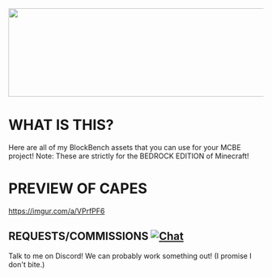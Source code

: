 <img src="https://i.imgur.com/orRM0Ao.png"  width="600" height="175">

# WHAT IS THIS?
Here are all of my BlockBench assets that you can use for your MCBE project! 
Note: These are strictly for the BEDROCK EDITION of Minecraft!

# PREVIEW OF CAPES
https://imgur.com/a/VPrfPF6

## REQUESTS/COMMISSIONS [![Chat](https://img.shields.io/badge/chat-on%20discord-7289da.svg)](https://discord.gg/ADEz9KBAW9)
Talk to me on Discord! We can probably work something out! (I promise I don't bite.)
